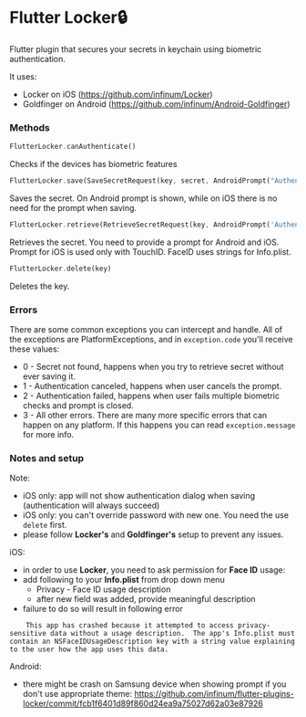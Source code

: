 # **Flutter Locker🔒** 

Flutter plugin that secures your secrets in keychain using biometric authentication.


It uses:
 - Locker on iOS (https://github.com/infinum/Locker)
 - Goldfinger on Android (https://github.com/infinum/Android-Goldfinger)
 
### Methods


```dart
FlutterLocker.canAuthenticate()
```
Checks if the devices has biometric features

```dart
FlutterLocker.save(SaveSecretRequest(key, secret, AndroidPrompt("Authenticate", "Cancel")))
``` 
Saves the secret. On Android prompt is shown, while on iOS there is no need for the prompt when saving.

```dart
FlutterLocker.retrieve(RetrieveSecretRequest(key, AndroidPrompt('Authenticate', 'Cancel'), IOsPrompt('Authenticate')))
```
Retrieves the secret. You need to provide a prompt for Android and iOS. Prompt for iOS is used only with TouchID. FaceID uses strings for Info.plist.

```dart
FlutterLocker.delete(key)
```
Deletes the key.


### Errors

There are some common exceptions you can intercept and handle. All of the exceptions are PlatformExceptions, and in `exception.code` you'll receive these values:
- 0 - Secret not found, happens when you try to retrieve secret without ever saving it.
- 1 - Authentication canceled, happens when user cancels the prompt.
- 2 - Authentication failed, happens when user fails multiple biometric checks and prompt is closed.
- 3 - All other errors. There are many more specific errors that can happen on any platform. If this happens you can read `exception.message` for more info.
 
 
### Notes and setup
Note:
 - iOS only: app will not show authentication dialog when saving (authentication will always succeed)
 - iOS only: you can't override password with new one. You need the use `delete` first.
 - please follow **Locker's** and **Goldfinger's** setup to prevent any issues.

iOS:
 - in order to use **Locker**, you need to ask permission for __Face ID__ usage:
 - add following to your **Info.plist** from drop down menu
    - Privacy - Face ID usage description
    - after new field was added, provide meaningful description
 - failure to do so will result in following error
```
    This app has crashed because it attempted to access privacy-sensitive data without a usage description.  The app's Info.plist must contain an NSFaceIDUsageDescription key with a string value explaining to the user how the app uses this data.
```

Android:
 - there might be crash on Samsung device when showing prompt if you don't use appropriate theme: https://github.com/infinum/flutter-plugins-locker/commit/fcb1f6401d89f860d24ea9a75027d62a03e87926
